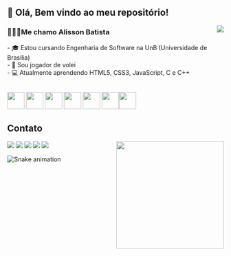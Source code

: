 <h2> 🌱 Olá, Bem vindo ao meu repositório!</h2>
<img align = "right" src="https://github-readme-stats.vercel.app/api/top-langs/?username=oalissonbatista&layout=compact&langs_count=7&theme=radical"/>
<h3> 🙋🏾‍♂️Me chamo Alisson Batista </h3>
- 🎓 Estou cursando Engenharia de Software na UnB (Universidade de Brasília)<br>
- 🏐 Sou jogador de volei<br>
- 💻 Atualmente aprendendo HTML5, CSS3, JavaScript, C e C++<br>
<br>

<img src="https://cdn.jsdelivr.net/gh/devicons/devicon/icons/java/java-original.svg" width="40" height="40"/> <img src="https://i.pinimg.com/originals/13/a8/94/13a89487b6a28c9fd6fee57cf6bc5e2c.png" width="40" height="40"/> <img src="https://www.pngmart.com/files/7/Python-PNG-File.png" width="40" height="40"/>  <img src="https://upload.wikimedia.org/wikipedia/commons/thumb/6/61/HTML5_logo_and_wordmark.svg/800px-HTML5_logo_and_wordmark.svg.png" width="40" height="40"/> <img src="https://upload.wikimedia.org/wikipedia/commons/thumb/d/d5/CSS3_logo_and_wordmark.svg/544px-CSS3_logo_and_wordmark.svg.png" width="40" height="40"/> <img src="https://bognarjunior.files.wordpress.com/2018/01/1crcyaithv7aiqh1z93v99q.png" width="40" height="40"/><img src="https://upload.wikimedia.org/wikipedia/commons/thumb/1/18/ISO_C%2B%2B_Logo.svg/800px-ISO_C%2B%2B_Logo.svg.png" width="40" height="40"/>

<h2> Contato</h2>
<div> 
  <a href="https://instagram.com/oalissonbatista" target="_blank"><img src="https://img.shields.io/badge/-Instagram-%23E4405F?style=for-the-badge&logo=instagram&logoColor=white" target="_blank"></a>
  <a href = "mailto:alisson9713@gmail.com"><img src="https://img.shields.io/badge/-Gmail-%23333?style=for-the-badge&logo=gmail&logoColor=white" target="_blank"></a>
  <a href = "https://www.linkedin.com/in/alisson-batista-742309242"><img src="https://img.shields.io/badge/LinkedIn-0077B5?style=for-the-badge&logo=linkedin&logoColor=white" target="_blank"></a>
  <a href = "https://api.whatsapp.com/send?phone=5561993031494&text=Ol%C3%A1,%20acessei%20seu%20link%20no%20github"><img src="https://img.shields.io/badge/WhatsApp-25D366?style=for-the-badge&logo=whatsapp&logoColor=white" target="_blank"></a>
  <a href = "https://t.me/oalissonbatista"><img src="https://img.shields.io/badge/Telegram-2CA5E0?style=for-the-badge&logo=telegram&logoColor=white" target="_blank"></a>
   <img align="right" width="250" src="https://i2.wp.com/allhtaccess.info/wp-content/uploads/2018/03/programming.gif?fit=1281%2C716&ssl=1" />
  
  <br>
  
   ![Snake animation](https://github.com/oalissonbatist/oalissonbatist/blob/output/github-contribution-grid-snake.svg)
 
</div>
